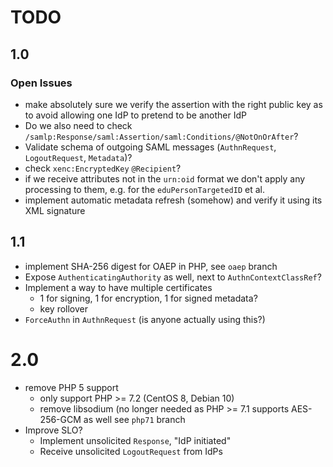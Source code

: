 # TODO
 
## 1.0

### Open Issues

- make absolutely sure we verify the assertion with the right public key as to
  avoid allowing one IdP to pretend to be another IdP
- Do we also need to check `/samlp:Response/saml:Assertion/saml:Conditions/@NotOnOrAfter`?
- Validate schema of outgoing SAML messages (`AuthnRequest`, `LogoutRequest`, `Metadata`)?
- check `xenc:EncryptedKey` `@Recipient`?
- if we receive attributes not in the `urn:oid` format we don't apply any 
  processing to them, e.g. for the `eduPersonTargetedID` et al.
- implement automatic metadata refresh (somehow) and verify it using its XML
  signature

## 1.1

- implement SHA-256 digest for OAEP in PHP, see `oaep` branch
- Expose `AuthenticatingAuthority` as well, next to `AuthnContextClassRef`?
- Implement a way to have multiple certificates
  - 1 for signing, 1 for encryption, 1 for signed metadata?
  - key rollover
- `ForceAuthn` in `AuthnRequest` (is anyone actually using this?)

# 2.0

- remove PHP 5 support
  - only support PHP >= 7.2 (CentOS 8, Debian 10)
  - remove libsodium (no longer needed as PHP >= 7.1 supports AES-256-GCM as 
    well see `php71` branch
- Improve SLO?
  - Implement unsolicited `Response`, "IdP initiated"
  - Receive unsolicited `LogoutRequest` from IdPs
